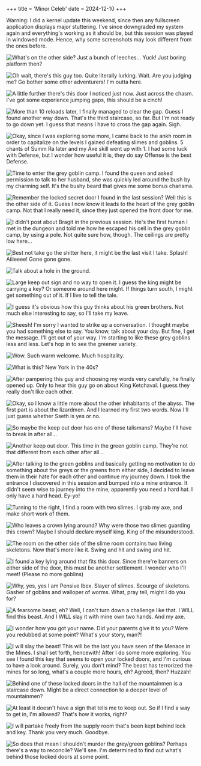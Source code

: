+++
title = 'Minor Celeb'
date = 2024-12-10
+++

Warning: I did a kernel update this weekend, since then any fullscreen application displays major stuttering. I've since downgraded my system again and everything's working as it should be, but this session was played in windowed mode. Hence, why some screenshots may look different from the ones before.

![](leeches.png "What's on the other side? Just a bunch of leeches... Yuck! Just boring platform then?")

![](lurker.png "Oh wait, there's this guy too. Quite literally lurking. Wait. Are you judging me? Go bother some other adventurers! I'm outta here.")

![](mysterious-door.png "A little further there's this door I noticed just now. Just across the chasm. I've got some experience jumping gaps, this should be a cinch!")

![](another-way-down.png "More than 10 reloads later, I finally managed to clear the gap. Guess I found another way down. That's the third staircase, so far. But I'm not ready to go down yet. I guess that means I have to cross the gap again. Sigh.")

![](summ_ra_summ_ra.png "Okay, since I was exploring some more, I came back to the ankh room in order to capitalize on the levels I gained defeating slimes and goblins. 5 chants of Summ Ra later and my Axe skill went up with 1. I had some luck with Defense, but I wonder how useful it is, they do say Offense is the best Defense.")

![](queen_retichall.png "Time to enter the grey goblin camp. I found the queen and asked permission to talk to her husband, she was quickly led around the bush by my charming self. It's the bushy beard that gives me some bonus charisma.")

![](other_side_of_secret_door.png "Remember the locked secret door I found in the last session? Well this is the other side of it. Guess I now know it leads to the heart of the grey goblin camp. Not that I really need it, since they just opened the front door for me.")

![](bragits_great_escape.png "I didn't post about Bragit in the previous session. He's the first human I met in the dungeon and told me how he escaped his cell in the grey goblin camp, by using a pole. Not quite sure how, though. The ceilings are pretty low here...")

![](dangerous_privy.png "Best not take go the shitter here, it might be the last visit I take. Splash! Aiiieeee! Gone gone gone.")

![](aforementioned_dangerous_privy.png "Talk about a hole in the ground.")

![](keep_out_grey.png "Large keep out sign and no way to open it. I guess the king might be carrying a key? Or someone around here might. If things turn south, I might get something out of it. If I live to tell the tale.")

![](king_ketchaval.png "I guess it's obvious how this guy thinks about his green brothers. Not much else interesting to say, so I'll take my leave.")

![](obnoxious_retichall.png "Sheesh! I'm sorry I wanted to strike up a conversation. I thought maybe you had something else to say. You know, talk about your day. But fine, I get the message. I'll get out of your way. I'm starting to like these grey goblins less and less. Let's hop in to see the greener variety.")

![](green_goblins.png "Wow. Such warm welcome. Much hospitality.")

![](maffia_vibes.png "What is this? New York in the 40s?")

![](da_boss.png "After pampering this guy and choosing my words very carefully, he finally opened up. Only to hear this guy go on about King Ketchaval. I guess they really don't like each other.")

![](da_boss2.png "Okay, so I know a little more about the other inhabitants of the abyss. The first part is about the lizardmen. And I learned my first two words. Now I'll just guess whether Sseth is yes or no.")

![](da_boss3.png "So maybe the keep out door has one of those talismans? Maybe I'll have to break in after all...")

![](keep_out_green.png "Another keep out door. This time in the green goblin camp. They're not that different from each other after all...")

![](mine_entrance.png "After talking to the green goblins and basically getting no motivation to do something about the greys or the greens from either side, I decided to leave them in their hate for each other and continue my journey down. I took the entrance I discovered in this session and bumped into a mine entrance. It didn't seem wise to journey into the mine, apparently you need a hard hat. I only have a hard head. Ey-yo!")

![](two_slimes.png "Turning to the right, I find a room with two slimes. I grab my axe, and make short work of them.")

![](nice_crown.png "Who leaves a crown lying around? Why were those two slimes guarding this crown? Maybe I should declare myself king. King of the misunderstood.")

![](skeletons.png "The room on the other side of the slime room contains two living skeletons. Now that's more like it. Swing and hit and swing and hit.")

![](backdoor-mountainmen.png "I found a key lying around that fits this door. Since there're banners on either side of the door, this must be another settlement. I wonder who I'll meet! (Please no more goblins)")

![](minor-celeb.png "Why, yes, yes I am Pensive Ibex. Slayer of slimes. Scourge of skeletons. Gasher of goblins and walloper of worms. What, pray tell, might I do you for?")

![](fearsome_beast "A fearsome beast, eh? Well, I can't turn down a challenge like that. I WILL find this beast. And I WILL slay it with mine own two hands. And my axe.")

![](goldthirst.png "I wonder how you got your name. Did your parents give it to you? Were you redubbed at some point? What's your story, man?!")

![](goldthirst2.png "I will slay the beast! This will be the last you have seen of the Menace in the Mines. I shall set forth, hencewith! After I do some more exploring. You see I found this key that seems to open your locked doors, and I'm curious to have a look around. Surely, you don't mind? The beast has terrorized the mines for so long, what's a couple more hours, eh? Agreed, then? Huzzah!")

![](staircase_lvl3.png "Behind one of these locked doors in the hall of the mountainmen is a staircase down. Might be a direct connection to a deeper level of mountainmen?")

![](foiled.png "At least it doesn't have a sign that tells me to keep out. So if I find a way to get in, I'm allowed? That's how it works, right?")

![](partake_freely.png "I will partake freely from the supply room that's been kept behind lock and key. Thank you very much. Goodbye.")

![](corby.png "So does that mean I shouldn't murder the grey/green goblins? Perhaps there's a way to reconcile? We'll see. I'm determined to find out what's behind those locked doors at some point.")